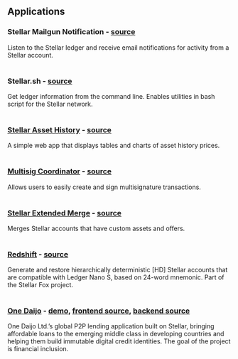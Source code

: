 ## Applications     

### Stellar Mailgun Notification - [source](https://github.com/hamzonation/stellar-mailgun-notify)   
Listen to the Stellar ledger and receive email notifications for activity from a Stellar account.  
&nbsp;

### Stellar<span>.sh - [source](https://github.com/strllar/stellar.sh)   
Get ledger information from the command line. Enables utilities in bash script for the Stellar network.  
&nbsp;

### [Stellar Asset History](http://www.funtracker.site/chart/index.html) - [source](https://github.com/sacarlson/stellar_asset_history)   
A simple web app that displays tables and charts of asset history prices.  
&nbsp;

### [Multisig Coordinator](https://multisigstellar.github.io/multisig/) - [source](https://github.com/multisigstellar/multisig)   
Allows users to easily create and sign multisignature transactions.  
&nbsp;

### [Stellar Extended Merge](https://thor1887.github.io/stellar-extended-merge/) - [source](https://github.com/thor1887/stellar-extended-merge)   
Merges Stellar accounts that have custom assets and offers.  
&nbsp;

### [Redshift](https://stellar-fox.github.io/redshift/) - [source](https://github.com/stellar-fox/redshift)
Generate and restore hierarchically deterministic [HD] Stellar accounts that are compatible with Ledger Nano S, based on 24-word mnemonic. Part of the Stellar Fox project.  
&nbsp;

### [One Daijo](https://www.onedaijo.com/) - [demo](https://www.onedaijo.com/demo), [frontend source](https://github.com/OneDaijo/sbc-demo-frontend), [backend source](https://github.com/OneDaijo/sbc-demo-backend)
One Daijo Ltd.’s global P2P lending application built on Stellar, bringing affordable loans to the emerging middle class in developing countries and helping them build immutable digital credit identities. The goal of the project is financial inclusion.
&nbsp;
